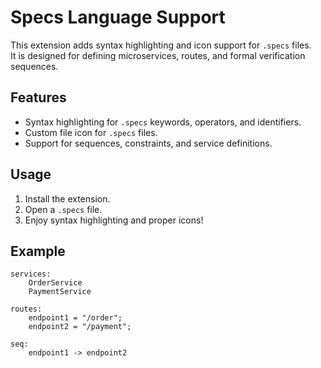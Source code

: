 # Specs Language Support

This extension adds syntax highlighting and icon support for `.specs` files.  
It is designed for defining microservices, routes, and formal verification sequences.

## Features
- Syntax highlighting for `.specs` keywords, operators, and identifiers.
- Custom file icon for `.specs` files.
- Support for sequences, constraints, and service definitions.

## Usage
1. Install the extension.
2. Open a `.specs` file.
3. Enjoy syntax highlighting and proper icons!

## Example

```specs
services:
    OrderService
    PaymentService

routes:
    endpoint1 = "/order";
    endpoint2 = "/payment";

seq:
    endpoint1 -> endpoint2

